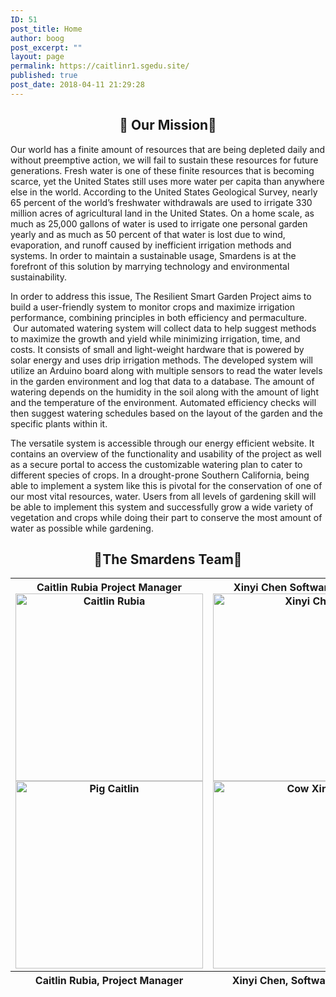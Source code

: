 ```yaml
---
ID: 51
post_title: Home
author: boog
post_excerpt: ""
layout: page
permalink: https://caitlinr1.sgedu.site/
published: true
post_date: 2018-04-11 21:29:28
---
```

<h2 style="text-align: center;">🌱 Our Mission🌱</h2>
Our world has a finite amount of resources that are being depleted daily and without preemptive action, we will fail to sustain these resources for future generations. Fresh water is one of these finite resources that is becoming scarce, yet the United States still uses more water per capita than anywhere else in the world. According to the United States Geological Survey, nearly 65 percent of the world’s freshwater withdrawals are used to irrigate 330 million acres of agricultural land in the United States. On a home scale, as much as 25,000 gallons of water is used to irrigate one personal garden yearly and as much as 50 percent of that water is lost due to wind, evaporation, and runoff caused by inefficient irrigation methods and systems. In order to maintain a sustainable usage, Smardens is at the forefront of this solution by marrying technology and environmental sustainability.

In order to address this issue, The Resilient Smart Garden Project aims to build a user-friendly system to monitor crops and maximize irrigation performance, combining principles in both efficiency and permaculture.  Our automated watering system will collect data to help suggest methods to maximize the growth and yield while minimizing irrigation, time, and costs. It consists of small and light-weight hardware that is powered by solar energy and uses drip irrigation methods. The developed system will utilize an Arduino board along with multiple sensors to read the water levels in the garden environment and log that data to a database. The amount of watering depends on the humidity in the soil along with the amount of light and the temperature of the environment. Automated efficiency checks will then suggest watering schedules based on the layout of the garden and the specific plants within it.

The versatile system is accessible through our energy efficient website. It contains an overview of the functionality and usability of the project as well as a secure portal to access the customizable watering plan to cater to different species of crops. In a drought-prone Southern California, being able to implement a system like this is pivotal for the conservation of one of our most vital resources, water. Users from all levels of gardening skill will be able to implement this system and successfully grow a wide variety of vegetation and crops while doing their part to conserve the most amount of water as possible while gardening.
<h2 style="text-align: center;">🌱The Smardens Team🌱</h2>
<table class=" aligncenter" style="height: 653px;" width="1362">
<tbody>
<tr>
<th>Caitlin Rubia
Project Manager
<div id="cf" align="center"><img class="bottom size-full wp-image-314 aligncenter" src="https://caitlinr1.sgedu.site/wp-content/uploads/2018/05/152563948386330786-_1_-e1525686383668.png" alt="Caitlin Rubia" width="300" height="300" /> <img class="top size-full wp-image-316 aligncenter" src="https://caitlinr1.sgedu.site/wp-content/uploads/2018/05/152563948386330786-_3_-e1525686330449.png" alt="Pig Caitlin" width="300" height="300" /></div></th>
<th>Xinyi Chen
Software Engineer
<div id="cf" align="center"><img class="bottom wp-image-313 size-full aligncenter" src="https://caitlinr1.sgedu.site/wp-content/uploads/2018/05/152563948386330786-e1525686452594.png" alt="Xinyi Chen" width="300" height="300" /><img class="top wp-image-311 size-full aligncenter" src="https://caitlinr1.sgedu.site/wp-content/uploads/2018/05/152563948386330786-_4_-e1525686771386.png" alt="Cow Xinyi" width="300" height="300" /></div></th>
<th>Brian Powell
System Engineer
<div id="cf" align="center"><img class="bottom size-full wp-image-312 aligncenter" src="https://caitlinr1.sgedu.site/wp-content/uploads/2018/05/152563948386330786-_5_-e1525686466966.png" alt="Brian Powell" width="300" height="300" /><img class="top size-full wp-image-315 aligncenter" src="https://caitlinr1.sgedu.site/wp-content/uploads/2018/05/152563948386330786-_2_.png" alt="Goat Brian" width="300" height="300" /></div></th>
</tr>
<tr></tr>
<tr>
<th>Caitlin Rubia, Project Manager</th>
<th>Xinyi Chen, Software Engineer</th>
<th>Brian Powell, System Engineer</th>
</tr>
</tbody>
</table>